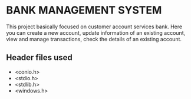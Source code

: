 # BANK MANAGEMENT SYSTEM
This project basically focused on customer account services bank. Here you can create a new account, update information of an existing account, view and manage transactions, check the details of an existing account.

## Header files used

* <conio.h>
* <stdio.h>
* <stdlib.h>
* <windows.h>
